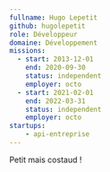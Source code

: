 ```yaml
---
fullname: Hugo Lepetit
github: hugolepetit
role: Développeur
domaine: Développement
missions:
  - start: 2013-12-01
    end: 2020-09-30
    status: independent
    employer: octo
  - start: 2021-02-01
    end: 2022-03-31
    status: independent
    employer: octo
startups:
    - api-entreprise
---
```


Petit mais costaud !
